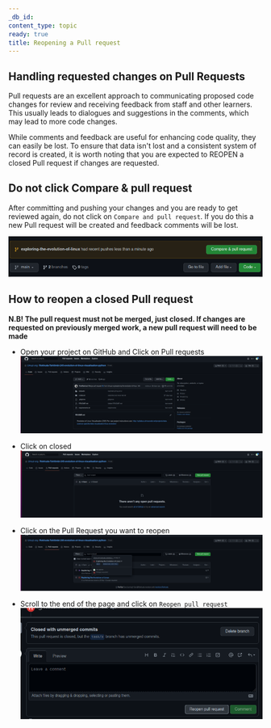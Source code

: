 ```yaml
---
_db_id: 
content_type: topic
ready: true
title: Reopening a Pull request
---
```


## Handling requested changes on Pull Requests

Pull requests are an excellent approach to communicating proposed code changes for review and receiving feedback from staff and other learners. This usually leads to dialogues and suggestions in the comments, which may lead to more code changes.

While comments and feedback are useful for enhancing code quality, they can easily be lost. To ensure that data isn't lost and a consistent system of record is created, it is worth noting that you are expected to REOPEN a closed Pull request if changes are requested. 

## Do not click Compare & pull request

After committing and pushing your changes and you are ready to get reviewed again, do not click on `Compare and pull request`. If you do this a new Pull request will be created and feedback comments will be lost. 

![](compare&pr.png)

## How to reopen a closed Pull request 

**N.B! The pull request must not be merged, just closed. If changes are requested on previously merged work, a new pull request will need to be made**

- Open your project on GitHub and Click on Pull requests 
![](project-page.png)

- Click on closed
![](closed.png)

- Click on the Pull Request you want to reopen
![](pr.png)

- Scroll to the end of the page and click on `Reopen pull request`
![](reopen.png)
